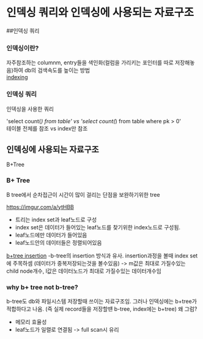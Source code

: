 # 인덱싱 쿼리와 인덱싱에 사용되는 자료구조

##인덱싱 쿼리

### 인덱싱이란?

자주참조하는 columnm, entry들을 색인화(컬럼을 가리키는 포인터를 따로 저장해놓음)하여 db의 검색속도를 높이는 방법
<br>[indexing](http://www.dbguide.net/publishing/img/knowledge/SQL_351.jpg)

### 인덱싱 쿼리

인덱싱을 사용한 쿼리

'select count(*) from table' vs 'select count(*) from table where pk > 0'
<br>테이블 전체를 참조 vs index만 참조



## 인덱싱에 사용되는 자료구조

B+Tree

### B+ Tree
B tree에서 순차접근이 시간이 많이 걸리는 단점을 보완하기위한 tree

https://imgur.com/a/ytHBB
* 트리는 index set과 leaf노드로 구성
* index set은 데이터가 들어있는 leaf노드를 찾기위한 index노드로 구성됨.
* leaf노드에만 데이터가 들어있음
* leaf노드안의 데이터들은 정렬되어있음

[b+tree insertion](https://www.youtube.com/watch?v=h6Mw7_S4ai0)
-b-tree의 insertion 방식과 유사. insertion과정을 볼때 index set에 주목하셈
(데이터가 중복저장되는것을 볼수있음)
-> m값은 최대로 가질수있는 child node개수, l값은 데이터노드가 최대로 가질수있는 데이터개수임

### why b+ tree not b-tree?

b-tree도 db와 파일시스템 저장할때 쓰이는 자료구조임.
그러나 인덱싱에는 b+tree가 적합하다고 나옴. (즉 실제 record들을 저장할떈 b-tree, index에는 b+tree) 왜 그럼?

* 메모리 효율성
* leaf노드가 일렬로 연결됨 -> full scan시 유리
<br>[](https://imgur.com/a/dpfjA)